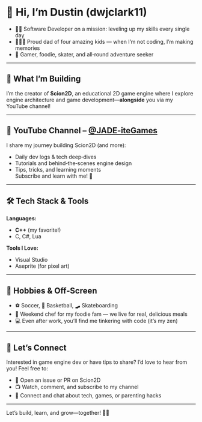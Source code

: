 # 👋 Hi, I’m Dustin (dwjclark11)

- 👨‍💻 Software Developer on a mission: leveling up my skills every single day  
- 👨‍👧‍👦 Proud dad of four amazing kids — when I’m not coding, I’m making memories  
- 🎲 Gamer, foodie, skater, and all‑round adventure seeker

---

## 🎯 What I’m Building

I’m the creator of **Scion2D**, an educational 2D game engine where I explore engine architecture and game development—**alongside** you via my YouTube channel!

---

## 🎥 YouTube Channel – [@JADE‑iteGames](https://www.youtube.com/@JADE-iteGames)

I share my journey building Scion2D (and more):  
- Daily dev logs & tech deep‑dives  
- Tutorials and behind‑the‑scenes engine design  
- Tips, tricks, and learning moments  
Subscribe and learn with me! 🚀

---

## 🛠 Tech Stack & Tools

**Languages:**  
- **C++** (my favorite!)  
- C, C#, Lua  

**Tools I Love:**  
- Visual Studio  
- Aseprite (for pixel art)  

---

## 🌟 Hobbies & Off‑Screen

- ⚽ Soccer, 🏀 Basketball, 🛹 Skateboarding  
- 🍳 Weekend chef for my foodie fam — we live for real, delicious meals  
- 💻 Even after work, you’ll find me tinkering with code (it’s my zen)

---

## 👥 Let’s Connect

Interested in game engine dev or have tips to share? I’d love to hear from you! Feel free to:

- 📨 Open an issue or PR on Scion2D  
- 📺 Watch, comment, and subscribe to my channel  
- 💬 Connect and chat about tech, games, or parenting hacks

---

Let’s build, learn, and grow—together! 🌱✨



<!---
dwjclark11/dwjclark11 is a ✨ special ✨ repository because its `README.md` (this file) appears on your GitHub profile.
You can click the Preview link to take a look at your changes.
--->
